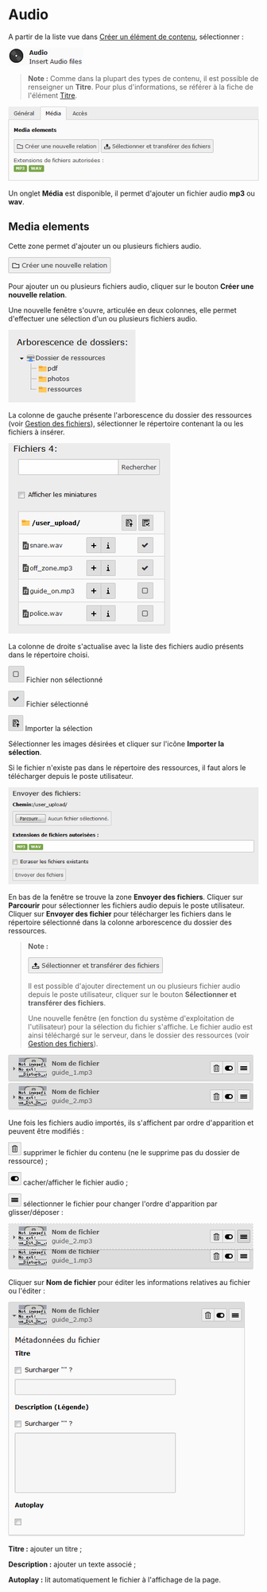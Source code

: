 # Audio

A partir de la liste vue dans [Créer un élément de contenu](../creer-un-element-de-contenu.md), sélectionner :

![](../../../.gitbook/assets/add_content_audio%20%281%29.png)

> **Note :** Comme dans la plupart des types de contenu, il est possible de renseigner un **Titre**. Pour plus d'informations, se référer à la fiche de l'élément [Titre](titre.md).

![](../../../.gitbook/assets/add_content_audio_ong.png)

Un onglet **Média** est disponible, il permet d'ajouter un fichier audio **mp3** ou **wav**.

## Media elements

Cette zone permet d'ajouter un ou plusieurs fichiers audio.

![](../../../.gitbook/assets/add_content_rel_btn%20%281%29.png)

Pour ajouter un ou plusieurs fichiers audio, cliquer sur le bouton **Créer une nouvelle relation**.

Une nouvelle fenêtre s'ouvre, articulée en deux colonnes, elle permet d'effectuer une sélection d'un ou plusieurs fichiers audio.

![](../../../.gitbook/assets/add_content_file1%20%281%29.png)

La colonne de gauche présente l'arborescence du dossier des ressources \(voir [Gestion des fichiers](https://www.gitbook.com/book/agrosup-dijon-eduter/guide-utilisation-typo3/edit#)\), sélectionner le répertoire contenant la ou les fichiers à insérer.

![](../../../.gitbook/assets/add_content_audio_select%20%281%29.png)

La colonne de droite s'actualise avec la liste des fichiers audio présents dans le répertoire choisi.

![](../../../.gitbook/assets/btn_selection_off%20%281%29.png) Fichier non sélectionné

![](../../../.gitbook/assets/btn_selection_on%20%281%29.png) Fichier sélectionné

![](../../../.gitbook/assets/btn_import%20%282%29.png) Importer la sélection

Sélectionner les images désirées et cliquer sur l'icône **Importer la sélection**.

Si le fichier n'existe pas dans le répertoire des ressources, il faut alors le télécharger depuis le poste utilisateur.

![](../../../.gitbook/assets/add_content_audio_up.png)

En bas de la fenêtre se trouve la zone **Envoyer des fichiers**. Cliquer sur **Parcourir** pour sélectionner les fichiers audio depuis le poste utilisateur. Cliquer sur **Envoyer des fichier** pour télécharger les fichiers dans le répertoire sélectionné dans la colonne arborescence du dossier des ressources.

> **Note :**
>
> ![](../../../.gitbook/assets/btn_import_img%20%282%29.png)
>
> Il est possible d'ajouter directement un ou plusieurs fichier audio depuis le poste utilisateur, cliquer sur le bouton **Sélectionner et transférer des fichiers**.
>
> Une nouvelle fenêtre \(en fonction du système d'exploitation de l'utilisateur\) pour la sélection du fichier s'affiche. Le fichier audio est ainsi téléchargé sur le serveur, dans le dossier des ressources \(voir [Gestion des fichiers](https://www.gitbook.com/book/agrosup-dijon-eduter/guide-utilisation-typo3/edit#)\).

![](../../../.gitbook/assets/add_content_audio_liste%20%281%29.png)

Une fois les fichiers audio importés, ils s'affichent par ordre d'apparition et peuvent être modifiés :

![](../../../.gitbook/assets/rm_btn%20%281%29.png) supprimer le fichier du contenu \(ne le supprime pas du dossier de ressource\) ;

![](../../../.gitbook/assets/hide_btn.png) cacher/afficher le fichier audio ;

![](../../../.gitbook/assets/btn_select.png) sélectionner le fichier pour changer l'ordre d'apparition par glisser/déposer :

![](../../../.gitbook/assets/add_content_audio_ordre%20%281%29.png)

Cliquer sur **Nom de fichier** pour éditer les informations relatives au fichier ou l'éditer :

![](../../../.gitbook/assets/add_content_audio_detail.png)

**Titre :** ajouter un titre ;

**Description :** ajouter un texte associé ;

**Autoplay :** lit automatiquement le fichier à l'affichage de la page.

